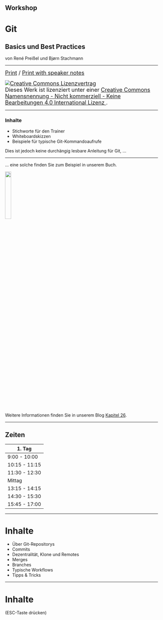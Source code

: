## Workshop

# Git 
## Basics und Best Practices

von René Preißel und Bjørn Stachmann

---



<font size="4">
  <a href="?print-pdf">Print</a> / <a href="?print-pdf&showNotes=true">Print with speaker notes
  </a>
</font>
<p/>
<font size="4">
  <a rel="license" href="http://creativecommons.org/licenses/by-nc-nd/4.0/"><img   alt="Creative Commons Lizenzvertrag" style="border-width:0" src="workshop-git-intro/cc-by-nc-nd.png" /></a><br />Dieses Werk ist lizenziert unter einer <a rel="license" href="http://creativecommons.org/licenses/by-nc-nd/4.0/">Creative Commons Namensnennung - Nicht kommerziell - Keine Bearbeitungen 4.0 International Lizenz
  </a>.
</font>

---


### Inhalte

 * Stichworte für den Trainer
 * Whiteboardskizzen
 * Beispiele für typische Git-Kommandoaufrufe

Dies ist jedoch keine durchängig lesbare Anleitung für Git, ...

---

... eine solche finden Sie zum Beispiel in unserem Buch.


<img src="workshop-git-intro/git-buch.png" width="20%"/>

Weitere Informationen finden Sie in unserem Blog [Kapitel 26](http://kapitel26.github.io).

---

## Zeiten

| 1. Tag              |
|---------------------|
|  9:00 - 10:00       |
| 10:15 - 11:15       |
| 11:30 - 12:30       |
|     Mittag          |
| 13:15 - 14:15       |
| 14:30 - 15:30       |
| 15:45 - 17:00       |


---


# Inhalte

   * Über Git-Repositorys
   * Commits
   * Dezentralität, Klone und Remotes
   * Merges
   * Branches
   * Typische Workflows
   * Tipps & Tricks


---


# Inhalte

(ESC-Taste drücken)

